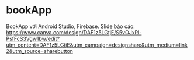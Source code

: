 # bookApp
BookApp với Android Studio, Firebase.
Slide báo cáo: https://www.canva.com/design/DAF1z5LGtjE/S5vOJxRl-PsfFcS3Vgw1bw/edit?utm_content=DAF1z5LGtjE&utm_campaign=designshare&utm_medium=link2&utm_source=sharebutton
